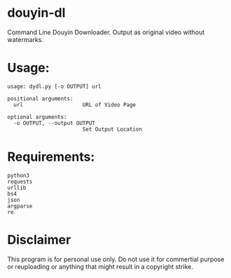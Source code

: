# douyin-dl
Command Line Douyin Downloader. Output as original video without watermarks.

# Usage:
```
usage: dydl.py [-o OUTPUT] url

positional arguments:
  url                   URL of Video Page

optional arguments:
  -o OUTPUT, --output OUTPUT
                        Set Output Location
```

# Requirements:

```
python3
requests
urllib
bs4
json
argparse
re
```
 # Disclaimer
 This program is for personal use only. Do not use it for commertial purpose or reuploading or anything that might result in a copyright strike.
